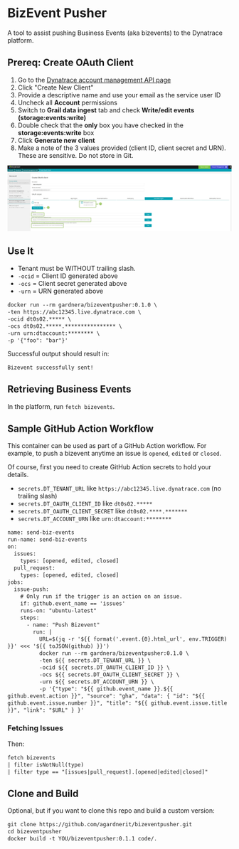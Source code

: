 # BizEvent Pusher

A tool to assist pushing Business Events (aka bizevents) to the Dynatrace platform.

## Prereq: Create OAuth Client

1. Go to the [Dynatrace account management API page](https://account.dynatrace.com/my/enterprise-api)
2. Click "Create New Client"
3. Provide a descriptive name and use your email as the service user ID
4. Uncheck all **Account** permissions
5. Switch to **Grail data ingest** tab and check **Write/edit events (storage:events:write)**
6. Double check that the **only** box you have checked in the **storage:events:write** box
7. Click **Generate new client**
8. Make a note of the 3 values provided (client ID, client secret and URN). These are sensitive. Do not store in Git.

![DT OAuth Client](assets/prereq1.jpg)

## Use It

- Tenant must be WITHOUT trailing slash.
- `-ocid` = Client ID generated above
- `-ocs` = Client secret generated above
- `-urn` = URN generated above

```
docker run --rm gardnera/bizeventpusher:0.1.0 \
-ten https://abc12345.live.dynatrace.com \
-ocid dt0s02.***** \
-ocs dt0s02.*****.**************** \
-urn urn:dtaccount:******** \
-p '{"foo": "bar"}'
```

Successful output should result in:

```
Bizevent successfully sent!
```

## Retrieving Business Events
In the platform, run `fetch bizevents`.

## Sample GitHub Action Workflow
This container can be used as part of a GitHub Action workflow. For example, to push a bizevent anytime an issue is `opened`, `edited` or `closed`.

Of course, first you need to create GitHub Action secrets to hold your details.

- `secrets.DT_TENANT_URL` like `https://abc12345.live.dynatrace.com` (no trailing slash)
- `secrets.DT_OAUTH_CLIENT_ID` like `dt0s02.*****`
- `secrets.DT_OAUTH_CLIENT_SECRET` like `dt0s02.****.*******`
- `secrets.DT_ACCOUNT_URN` like `urn:dtaccount:********`

```
name: send-biz-events
run-name: send-biz-events
on:
  issues:
    types: [opened, edited, closed]
  pull_request:
    types: [opened, edited, closed]
jobs:
  issue-push:
    # Only run if the trigger is an action on an issue.
    if: github.event_name == 'issues'
    runs-on: "ubuntu-latest"
    steps:
      - name: "Push Bizevent"
        run: |
          URL=$(jq -r '${{ format('.event.{0}.html_url', env.TRIGGER) }}' <<< '${{ toJSON(github) }}')
          docker run --rm gardnera/bizeventpusher:0.1.0 \
          -ten ${{ secrets.DT_TENANT_URL }} \
          -ocid ${{ secrets.DT_OAUTH_CLIENT_ID }} \
          -ocs ${{ secrets.DT_OAUTH_CLIENT_SECRET }} \
          -urn ${{ secrets.DT_ACCOUNT_URN }} \
          -p '{"type": "${{ github.event_name }}.${{ github.event.action }}", "source": "gha", "data": { "id": "${{ github.event.issue.number }}", "title": "${{ github.event.issue.title }}", "link": "$URL" } }'
```

### Fetching Issues
Then:

```
fetch bizevents
| filter isNotNull(type)
| filter type == "[issues|pull_request].[opened|edited|closed]"
```

## Clone and Build

Optional, but if you want to clone this repo and build a custom version:

```
git clone https://github.com/agardnerit/bizeventpusher.git
cd bizeventpusher
docker build -t YOU/bizeventpusher:0.1.1 code/.
```
